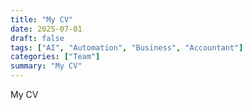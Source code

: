```yaml
---
title: "My CV"
date: 2025-07-01
draft: false
tags: ["AI", "Automation", "Business", "Accountant"]
categories: ["Team"]
summary: "My CV"
---
```


My CV